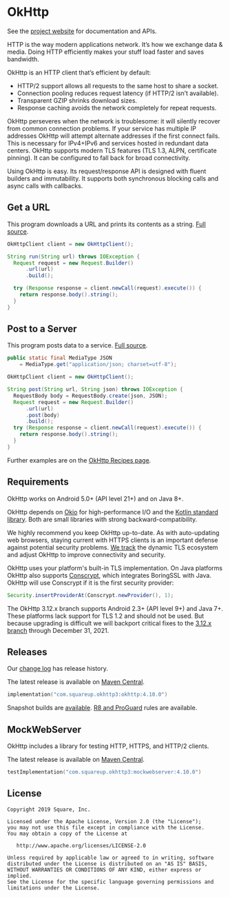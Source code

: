 OkHttp
======

See the [project website][okhttp] for documentation and APIs.

HTTP is the way modern applications network. It’s how we exchange data & media. Doing HTTP
efficiently makes your stuff load faster and saves bandwidth.

OkHttp is an HTTP client that’s efficient by default:

 * HTTP/2 support allows all requests to the same host to share a socket.
 * Connection pooling reduces request latency (if HTTP/2 isn’t available).
 * Transparent GZIP shrinks download sizes.
 * Response caching avoids the network completely for repeat requests.

OkHttp perseveres when the network is troublesome: it will silently recover from common connection
problems. If your service has multiple IP addresses OkHttp will attempt alternate addresses if the
first connect fails. This is necessary for IPv4+IPv6 and services hosted in redundant data
centers. OkHttp supports modern TLS features (TLS 1.3, ALPN, certificate pinning). It can be
configured to fall back for broad connectivity.

Using OkHttp is easy. Its request/response API is designed with fluent builders and immutability. It
supports both synchronous blocking calls and async calls with callbacks.


Get a URL
---------

This program downloads a URL and prints its contents as a string. [Full source][get_example].

```java
OkHttpClient client = new OkHttpClient();

String run(String url) throws IOException {
  Request request = new Request.Builder()
      .url(url)
      .build();

  try (Response response = client.newCall(request).execute()) {
    return response.body().string();
  }
}
```


Post to a Server
----------------

This program posts data to a service. [Full source][post_example].

```java
public static final MediaType JSON
    = MediaType.get("application/json; charset=utf-8");

OkHttpClient client = new OkHttpClient();

String post(String url, String json) throws IOException {
  RequestBody body = RequestBody.create(json, JSON);
  Request request = new Request.Builder()
      .url(url)
      .post(body)
      .build();
  try (Response response = client.newCall(request).execute()) {
    return response.body().string();
  }
}
```

Further examples are on the [OkHttp Recipes page][recipes].


Requirements
------------

OkHttp works on Android 5.0+ (API level 21+) and on Java 8+.

OkHttp depends on [Okio][okio] for high-performance I/O and the [Kotlin standard library][kotlin]. Both are small libraries with strong backward-compatibility.

We highly recommend you keep OkHttp up-to-date. As with auto-updating web browsers, staying current
with HTTPS clients is an important defense against potential security problems. [We
track][tls_history] the dynamic TLS ecosystem and adjust OkHttp to improve connectivity and
security.

OkHttp uses your platform's built-in TLS implementation. On Java platforms OkHttp also supports
[Conscrypt][conscrypt], which integrates BoringSSL with Java. OkHttp will use Conscrypt if it is
the first security provider:

```java
Security.insertProviderAt(Conscrypt.newProvider(), 1);
```

The OkHttp 3.12.x branch supports Android 2.3+ (API level 9+) and Java 7+. These platforms lack
support for TLS 1.2 and should not be used. But because upgrading is difficult we will backport
critical fixes to the [3.12.x branch][okhttp_312x] through December 31, 2021.


Releases
--------

Our [change log][changelog] has release history.

The latest release is available on [Maven Central](https://search.maven.org/artifact/com.squareup.okhttp3/okhttp/4.10.0/jar).

```kotlin
implementation("com.squareup.okhttp3:okhttp:4.10.0")
```

Snapshot builds are [available][snap]. [R8 and ProGuard][r8_proguard] rules are available.


MockWebServer
-------------

OkHttp includes a library for testing HTTP, HTTPS, and HTTP/2 clients.

The latest release is available on [Maven Central](https://search.maven.org/artifact/com.squareup.okhttp3/mockwebserver/4.10.0/jar).

```kotlin
testImplementation("com.squareup.okhttp3:mockwebserver:4.10.0")
```

License
-------

```
Copyright 2019 Square, Inc.

Licensed under the Apache License, Version 2.0 (the "License");
you may not use this file except in compliance with the License.
You may obtain a copy of the License at

   http://www.apache.org/licenses/LICENSE-2.0

Unless required by applicable law or agreed to in writing, software
distributed under the License is distributed on an "AS IS" BASIS,
WITHOUT WARRANTIES OR CONDITIONS OF ANY KIND, either express or implied.
See the License for the specific language governing permissions and
limitations under the License.
```

 [changelog]: http://square.github.io/okhttp/changelog/
 [conscrypt]: https://github.com/google/conscrypt/
 [get_example]: https://raw.github.com/square/okhttp/master/samples/guide/src/main/java/okhttp3/guide/GetExample.java
 [kotlin]: https://kotlinlang.org/
 [okhttp3_pro]: https://github.com/square/okhttp/blob/master/okhttp/src/main/resources/META-INF/proguard/okhttp3.pro
 [okhttp_312x]: https://github.com/square/okhttp/tree/okhttp_3.12.x
 [okhttp]: https://square.github.io/okhttp/
 [okio]: https://github.com/square/okio
 [post_example]: https://raw.github.com/square/okhttp/master/samples/guide/src/main/java/okhttp3/guide/PostExample.java
 [r8_proguard]: https://square.github.io/okhttp/r8_proguard/
 [recipes]: http://square.github.io/okhttp/recipes/
 [snap]: https://oss.sonatype.org/content/repositories/snapshots/
 [tls_history]: https://square.github.io/okhttp/tls_configuration_history/
